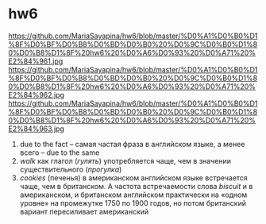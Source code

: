 # hw6
https://github.com/MariaSayapina/hw6/blob/master/%D0%A1%D0%B0%D1%8F%D0%BF%D0%B8%D0%BD%D0%B0%20%D0%9C%D0%B0%D1%80%D0%B8%D1%8F%20hw6%20%D0%A6%D0%93%20%D0%A71%20%E2%84%961.jpg
https://github.com/MariaSayapina/hw6/blob/master/%D0%A1%D0%B0%D1%8F%D0%BF%D0%B8%D0%BD%D0%B0%20%D0%9C%D0%B0%D1%80%D0%B8%D1%8F%20hw6%20%D0%A6%D0%93%20%D0%A71%20%E2%84%962.jpg
https://github.com/MariaSayapina/hw6/blob/master/%D0%A1%D0%B0%D1%8F%D0%BF%D0%B8%D0%BD%D0%B0%20%D0%9C%D0%B0%D1%80%D0%B8%D1%8F%20hw6%20%D0%A6%D0%93%20%D0%A71%20%E2%84%963.jpg
1. due to the fact – самая частая фраза в английском языке, а менее всего – due to the same
2. *walk* как глагол (*гулять*) употребляется чаще, чем в значении существительного (*прогулка*)
3. *cookies* (печенья) в американском английском языке встречается чаще, чем в британском. А частота встречаемости слова *biscuit* и в американском, и британском английском практически на «одном уровне» на промежутке 1750 по 1900 годов, но потом британский вариант пересиливает американский
